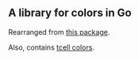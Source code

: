 ## A library for colors in Go 

Rearranged from [this package](https://github.com/lucasb-eyer/go-colorful).

Also, contains [tcell colors](https://github.com/gdamore/tcell).
